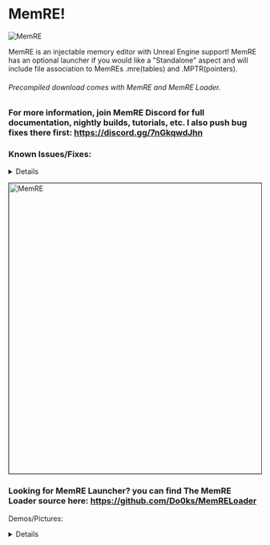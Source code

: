 # MemRE!
![MemRE](https://github.com/user-attachments/assets/d0f206b1-9e23-4e03-97e3-ac6842176cbe)

MemRE is an injectable memory editor with Unreal Engine support! MemRE has an optional launcher if you would like a "Standalone" aspect and will include file association to MemREs .mre(tables) and .MPTR(pointers).  
###### Precompiled download comes with MemRE and MemRE Loader.
### For more information, join MemRE Discord for full documentation, nightly builds, tutorials, etc. I also push bug fixes there first: https://discord.gg/7nGkqwdJhn

### Known Issues/Fixes:
<Details>
  
### Fixed:
Unknown Initial Value - Updated Release located in Discord: Nightly Builds.  
  
### Known Bugs:
"Bigger Than" and "Smaller Than" is broken, crashes after the 3rd scan. Working on a fix.  

</Details>

<a href="http://www.youtube.com/watch?feature=player_embedded&v=ohHAiqsSopQ
" target="_blank"><img src="http://img.youtube.com/vi/ohHAiqsSopQ/0.jpg" 
alt="MemRE" width="640" height="580" border="1" /></a>

### Looking for MemRE Launcher? you can find The MemRE Loader source here: https://github.com/Do0ks/MemRELoader

Demos/Pictures:
<Details>
  
https://youtu.be/ohHAiqsSopQ
![Picture 13](https://github.com/user-attachments/assets/e72e89bc-e2f9-485e-9be0-a84a59270554)
![Picture 11](https://github.com/user-attachments/assets/5e4d8a8e-ba4e-4b12-9484-b68a56918317)
![Picture 3](https://github.com/user-attachments/assets/7def5324-469b-4184-a2bd-7be7e901d249)

</Details>
